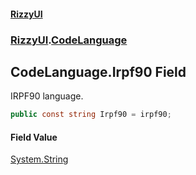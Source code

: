 #### [RizzyUI](index 'index')
### [RizzyUI](RizzyUI 'RizzyUI').[CodeLanguage](RizzyUI.CodeLanguage 'RizzyUI.CodeLanguage')

## CodeLanguage.Irpf90 Field

IRPF90 language.

```csharp
public const string Irpf90 = irpf90;
```

#### Field Value
[System.String](https://docs.microsoft.com/en-us/dotnet/api/System.String 'System.String')